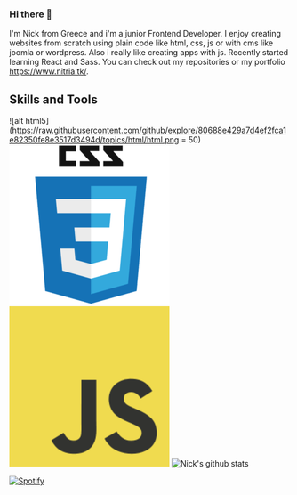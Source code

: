 ### Hi there 👋
I'm Nick from Greece and i'm a junior Frontend Developer. I enjoy creating websites from scratch using plain code like html, css, js or with cms like joomla or wordpress. Also i really like creating apps with js. Recently started learning React and Sass. You can check out my repositories or my portfolio https://www.nitria.tk/.

## Skills and Tools
![alt html5](https://raw.githubusercontent.com/github/explore/80688e429a7d4ef2fca1e82350fe8e3517d3494d/topics/html/html.png = 50)
![alt css3](https://raw.githubusercontent.com/github/explore/80688e429a7d4ef2fca1e82350fe8e3517d3494d/topics/css/css.png)
![alt javascript](https://raw.githubusercontent.com/github/explore/80688e429a7d4ef2fca1e82350fe8e3517d3494d/topics/javascript/javascript.png)
![Nick's github stats](https://github-readme-stats.nitria.vercel.app/api?username=nitria)

[![Spotify](https://novatorem.nitria.vercel.app/api/spotify)](https://open.spotify.com/user/21fxlnpcy2qepljky3c65g7yq)
<!--
**nitria/nitria** is a ✨ _special_ ✨ repository because its `README.md` (this file) appears on your GitHub profile.

Here are some ideas to get you started:

- 🔭 I’m currently working on ...
- 🌱 I’m currently learning ...
- 👯 I’m looking to collaborate on ...
- 🤔 I’m looking for help with ...
- 💬 Ask me about ...
- 📫 How to reach me: ...
- 😄 Pronouns: ...
- ⚡ Fun fact: ...
-->
